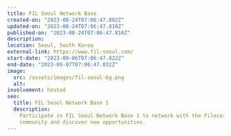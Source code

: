 ```yaml
---
title: FIL Seoul Network Base
created-on: "2023-08-24T07:06:47.802Z"
updated-on: "2023-08-24T07:06:47.810Z"
published-on: "2023-08-24T07:06:47.816Z"
description:
location: Seoul, South Korea
external-link: https://www.fil-seoul.com/
start-date: "2023-09-06T07:06:47.822Z"
end-date: "2023-09-07T07:06:47.832Z"
image:
  src: /assets/images/fil-seoul-bg.png
  alt:
involvement: hosted
seo:
  title: FIL Seoul Network Base 1
  description:
    Participate in FIL Seoul Network Base 1 to network with the Filecoin
    community and discover new opportunities.
---
```

